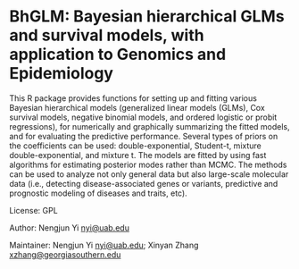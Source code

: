 # BhGLM: Bayesian hierarchical GLMs and survival models, with application to Genomics and Epidemiology 

This R package provides functions for setting up and fitting various Bayesian hierarchical models (generalized linear models (GLMs), Cox survival models, negative binomial models, and ordered logistic or probit regressions), for numerically and graphically summarizing the fitted models, and for evaluating the predictive performance. Several types of priors on the coefficients can be used: double-exponential, Student-t, mixture double-exponential, and mixture t. The models are fitted by using fast algorithms for estimating posterior modes rather than MCMC. The methods can be used to analyze not only general data but also large-scale molecular data (i.e., detecting disease-associated genes or variants, predictive and prognostic modeling of diseases and traits, etc).
       

License: GPL

Author: Nengjun Yi <nyi@uab.edu>

Maintainer: Nengjun Yi <nyi@uab.edu>; Xinyan Zhang <xzhang@georgiasouthern.edu>
